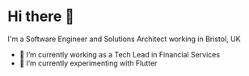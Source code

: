 # Hi there 👋

I'm a Software Engineer and Solutions Architect working in Bristol, UK
- 🔭 I’m currently working as a Tech Lead in Financial Services
- 🌱 I’m currently experimenting with Flutter
